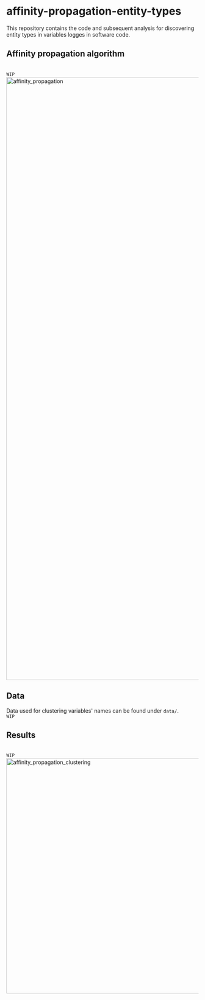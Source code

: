 # affinity-propagation-entity-types
This repository contains the code and subsequent analysis for discovering entity types in variables logges in software code. 

## Affinity propagation algorithm
<br>`WIP`
<img width="1581" alt="affinity_propagation" src="https://user-images.githubusercontent.com/60047427/178629718-06e0af30-34a0-439f-a416-62c5f934b057.png">


## Data
Data used for clustering variables' names can be found under `data/`.
<br>`WIP`

## Results
<br>`WIP`
<img width="617" alt="affinity_propagation_clustering" src="https://user-images.githubusercontent.com/60047427/178629858-316aa09c-31ab-41be-b073-408837f11154.png">
